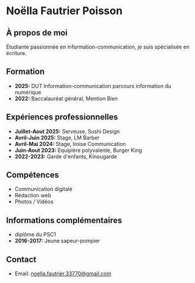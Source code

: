 # Noëlla Fautrier Poisson

## À propos de moi
Étudiante passionnée en information-communication, je suis spécialisée en écriture.

## Formation
- **2025:** DUT Information-communication parcours information du numérique
- **2022:** Baccalauréat général, Mention Bien

## Expériences professionnelles
- **Juillet-Aout 2025:** Serveuse, Sushi Design
- **Avril-Juin 2025:** Stage, LM Barber
- **Avril-Mai 2024:** Stage, Iroise Communication
- **Juin-Aout 2023:** Equipière polyvalente, Burger King
- **2022-2023:** Garde d'enfants, Kinougarde

## Compétences
- Communication digitale
- Rédaction web
- Photos / Vidéos

 ## Informations complémentaires
- diplôme du PSC1
- **2016-2017:** Jeune sapeur-pompier

## Contact
- Email: noella.fautrier.33770@gmail.com
